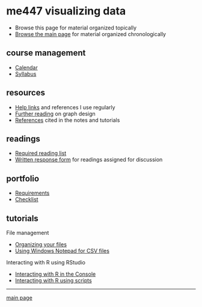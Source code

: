 
me447 visualizing data
======================

-   Browse this page for material organized topically
-   [Browse the main page](../README.md) for material organized chronologically

course management
-----------------

-   [Calendar](../cm/admin-02_calendar.pdf)
-   [Syllabus](../cm/admin-03_syllabus.md)

resources
---------

-   [Help links](../cm/admin-04_getting-help.md) and references I use regularly
-   [Further reading](http://www.graphdoctor.com/archives/154) on graph design
-   [References](../cm/admin-05_references.md) cited in the notes and tutorials

readings
--------

-   [Required reading list](../cm/read-02_reading-list.md)
-   [Written response form](../cm/read-01_reading-response-form.pdf) for readings assigned for discussion

portfolio
---------

-   [Requirements](../cm/folio-01_portfolio-requirements.md)
-   [Checklist](../cm/folio-02_portfolio-checklist.pdf)

tutorials
---------

File management

-   [Organizing your files](../cm/tut-01_organize-files.md)
-   [Using Windows Notepad for CSV files](../cm/tut-04_notepad-for-csv.md)

Interacting with R using RStudio

-   [Interacting with R in the Console](../cm/tut-02_using-console.md)
-   [Interacting with R using scripts](../cm/tut-03_using-scripts.md)

------------------------------------------------------------------------

[main page](../README.md)
